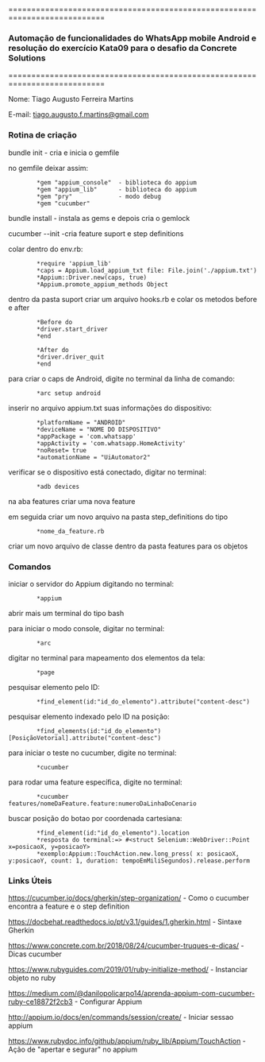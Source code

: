 ===========================================================================
### Automação de funcionalidades do WhatsApp mobile Android e resolução do exercício Kata09 para o desafio da Concrete Solutions ###
===========================================================================





Nome: Tiago Augusto Ferreira Martins 




E-mail: tiago.augusto.f.martins@gmail.com


### Rotina de criação ###

bundle init - cria e inicia o gemfile

no gemfile deixar assim:





            *gem "appium_console"  - biblioteca do appium
            *gem "appium_lib"      - biblioteca do appium
            *gem "pry"             - modo debug
            *gem "cucumber"


bundle install - instala as gems e depois cria o gemlock





cucumber --init  -cria feature suport e step definitions





colar dentro do env.rb:





            *require 'appium_lib'
            *caps = Appium.load_appium_txt file: File.join('./appium.txt')
            *Appium::Driver.new(caps, true)
            *Appium.promote_appium_methods Object





dentro da pasta suport criar um arquivo hooks.rb e colar os metodos before e after





            *Before do
            *driver.start_driver
            *end

            *After do 
            *driver.driver_quit
            *end
para criar o caps de Android, digite no terminal da linha de comando:





            *arc setup android





inserir no arquivo appium.txt suas informações do dispositivo:





            *platformName = "ANDROID"
            *deviceName = "NOME DO DISPOSITIVO"
            *appPackage = 'com.whatsapp'
            *appActivity = 'com.whatsapp.HomeActivity'
            *noReset= true
            *automationName = "UiAutomator2"





verificar se o dispositivo está conectado, digitar no terminal:





            *adb devices





na aba features criar uma nova feature





em seguida criar um novo arquivo na pasta step_definitions do tipo





            *nome_da_feature.rb





criar um novo arquivo de classe dentro da pasta features para os objetos






### Comandos ###





iniciar o servidor do Appium digitando no terminal: 





            *appium





abrir mais um terminal do tipo bash





para iniciar o modo console, digitar no terminal:





            *arc 





digitar no terminal para mapeamento dos elementos da tela:





            *page





pesquisar elemento pelo ID:





            *find_element(id:"id_do_elemento").attribute("content-desc")





pesquisar elemento indexado pelo ID na posição:





            *find_elements(id:"id_do_elemento")[PosiçãoVetorial].attribute("content-desc")





para iniciar o teste no cucumber, digite no terminal: 





            *cucumber





para rodar uma feature específica, digite no terminal: 





            *cucumber features/nomeDaFeature.feature:numeroDaLinhaDoCenario





buscar posição do botao por coordenada cartesiana:





            *find_element(id:"id_do_elemento").location
            *resposta do terminal:=> #<struct Selenium::WebDriver::Point x=posicaoX, y=posicaoY>
            *exemplo:Appium::TouchAction.new.long_press( x: posicaoX, y:posicaoY, count: 1, duration: tempoEmMiliSegundos).release.perform





### Links Úteis ###





https://cucumber.io/docs/gherkin/step-organization/                                        - Como o cucumber encontra a feature e o step definition






https://docbehat.readthedocs.io/pt/v3.1/guides/1.gherkin.html                              - Sintaxe Gherkin






https://www.concrete.com.br/2018/08/24/cucumber-truques-e-dicas/                           - Dicas cucumber






https://www.rubyguides.com/2019/01/ruby-initialize-method/                                 - Instanciar objeto no ruby






https://medium.com/@danilopolicarpo14/aprenda-appium-com-cucumber-ruby-ce18872f2cb3        - Configurar Appium






http://appium.io/docs/en/commands/session/create/                                          - Iniciar sessao appium






https://www.rubydoc.info/github/appium/ruby_lib/Appium/TouchAction                         - Ação de "apertar e segurar" no appium







